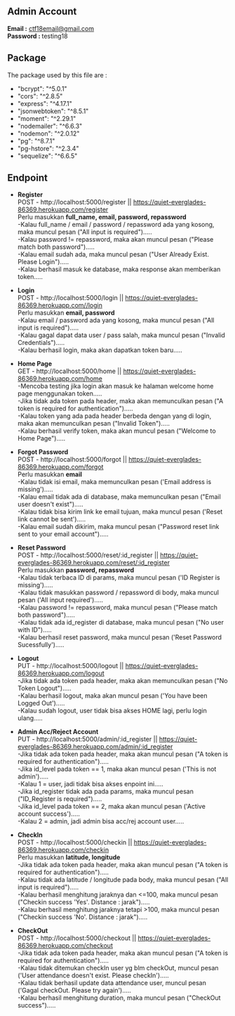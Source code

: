 ## Admin Account
<b>Email :</b> ctf18email@gmail.com  
<b>Password : </b> testing18

## Package

The package used by this file are :
- "bcrypt": "^5.0.1"
- "cors": "^2.8.5"
- "express": "^4.17.1"
- "jsonwebtoken": "^8.5.1"
- "moment": "^2.29.1"
- "nodemailer": "^6.6.3"
- "nodemon": "^2.0.12"
- "pg": "^8.7.1"
- "pg-hstore": "^2.3.4"
- "sequelize": "^6.6.5"
  
  
## Endpoint

- <b>Register</b>  
POST - http://localhost:5000/register || https://quiet-everglades-86369.herokuapp.com/register  
Perlu masukkan <b>full_name, email, password, repassword</b>  
-Kalau full_name / email / password / repassword ada yang kosong, maka muncul pesan ("All input is required").....  
-Kalau password != repassword, maka akan muncul pesan ("Please match both password").....  
-Kalau email sudah ada, maka muncul pesan ("User Already Exist. Please Login").....  
-Kalau berhasil masuk ke database, maka response akan memberikan token.....  
  
- <b>Login</b>  
POST - http://localhost:5000/login || https://quiet-everglades-86369.herokuapp.com//login  
Perlu masukkan <b>email, password</b>  
-Kalau email / password ada yang kosong, maka muncul pesan ("All input is required").....  
-Kalau gagal dapat data user / pass salah, maka muncul pesan ("Invalid Credentials").....  
-Kalau berhasil login, maka akan dapatkan token baru.....  

- <b>Home Page</b>  
GET - http://localhost:5000/home || https://quiet-everglades-86369.herokuapp.com/home  
-Mencoba testing jika login akan masuk ke halaman welcome home page menggunakan token.....  
-Jika tidak ada token pada header, maka akan memunculkan pesan ("A token is required for authentication").....  
-Kalau token yang ada pada header berbeda dengan yang di login, maka akan memunculkan pesan ("Invalid Token").....  
-Kalau berhasil verify token, maka akan muncul pesan ("Welcome to Home Page").....  

- <b>Forgot Password</b>  
POST - http://localhost:5000/forgot || https://quiet-everglades-86369.herokuapp.com/forgot  
Perlu masukkan <b>email</b>  
-Kalau tidak isi email, maka memunculkan pesan ('Email address is missing').....  
-Kalau email tidak ada di database, maka memunculkan pesan ("Email user doesn't exist").....  
-Kalau tidak bisa kirim link ke email tujuan, maka muncul pesan ('Reset link cannot be sent').....  
-Kalau email sudah dikirim, maka muncul pesan ("Password reset link sent to your email account").....  

- <b>Reset Password</b>  
POST - http://localhost:5000/reset/:id_register || https://quiet-everglades-86369.herokuapp.com/reset/:id_register  
Perlu masukkan <b>password, repassword</b>  
-Kalau tidak terbaca ID di params, maka muncul pesan ('ID Register is missing').....  
-Kalau tidak masukkan password / repassword di body, maka muncul pesan ('All input required').....  
-Kalau password != repassword, maka muncul pesan ("Please match both password").....  
-Kalau tidak ada id_register di database, maka muncul pesan ("No user with ID").....  
-Kalau berhasil reset password, maka muncul pesan ('Reset Password Sucessfully').....  

- <b>Logout</b>  
PUT - http://localhost:5000/logout || https://quiet-everglades-86369.herokuapp.com/logout  
-Jika tidak ada token pada header, maka akan memunculkan pesan ("No Token Logout").....  
-Kalau berhasil logout, maka akan muncul pesan ('You have been Logged Out').....  
-Kalau sudah logout, user tidak bisa akses HOME lagi, perlu login ulang.....  
  
- <b>Admin Acc/Reject Account</b>  
PUT - http://localhost:5000/admin/:id_register || https://quiet-everglades-86369.herokuapp.com/admin/:id_register  
-Jika tidak ada token pada header, maka akan muncul pesan ("A token is required for authentication").....  
-Jika id_level pada token == 1, maka akan muncul pesan ('This is not admin').....  
-Kalau 1 = user, jadi tidak bisa akses enpoint ini.....  
-Jika id_register tidak ada pada params, maka muncul pesan ("ID_Register is required").....  
-Jika id_level pada token == 2, maka akan muncul pesan ('Active account success').....  
-Kalau 2 = admin, jadi admin bisa acc/rej account user.....  
  
- <b>CheckIn</b>  
POST - http://localhost:5000/checkin || https://quiet-everglades-86369.herokuapp.com/checkin  
Perlu masukkan <b>latitude, longitude</b>  
-Jika tidak ada token pada header, maka akan muncul pesan ("A token is required for authentication").....  
-Kalau tidak ada latitude / longitude pada body, maka muncul pesan ("All input is required").....  
-Kalau berhasil menghitung jaraknya dan <=100, maka muncul pesan ("Checkin success 'Yes'. Distance : jarak").....  
-Kalau berhasil menghitung jaraknya tetapi >100, maka muncul pesan ("Checkin success 'No'. Distance : jarak").....  

- <b>CheckOut</b>  
POST - http://localhost:5000/checkout || https://quiet-everglades-86369.herokuapp.com/checkout  
-Jika tidak ada token pada header, maka akan muncul pesan ("A token is required for authentication").....  
-Kalau tidak ditemukan checkIn user yg blm checkOut, muncul pesan ('User attendance doesn\'t exist. Please checkIn').....  
-Kalau tidak berhasil update data attendance user, muncul pesan ('Gagal checkOut. Please try again').....  
-Kalau berhasil menghitung duration, maka muncul pesan ("CheckOut success").....  
